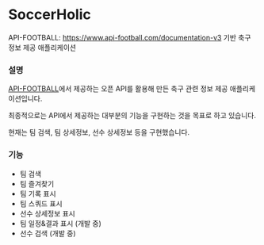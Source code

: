 # SoccerHolic

API-FOOTBALL: https://www.api-football.com/documentation-v3 기반 축구 정보 제공 애플리케이션

### 설명

[API-FOOTBALL](https://rapidapi.com/api-sports/api/api-football)에서 제공하는 오픈 API를 활용해 만든 축구 관련 정보 제공 애플리케이션입니다.

최종적으로는 API에서 제공하는 대부분의 기능을 구현하는 것을 목표로 하고 있습니다.

현재는 팀 검색, 팀 상세정보, 선수 상세정보 등을 구현했습니다.

### 기능

- 팀 검색
- 팀 즐겨찾기
- 팀 기록 표시
- 팀 스쿼드 표시
- 선수 상세정보 표시
- 팀 일정&결과 표시 (개발 중)
- 선수 검색 (개발 중)
